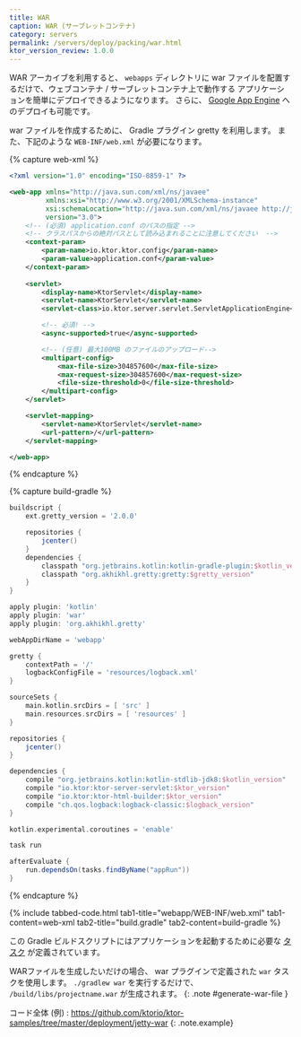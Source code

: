```yaml
---
title: WAR
caption: WAR (サーブレットコンテナ)
category: servers
permalink: /servers/deploy/packing/war.html
ktor_version_review: 1.0.0
---
```


WAR アーカイブを利用すると、 `webapps` ディレクトリに war ファイルを配置するだけで、ウェブコンテナ / サーブレットコンテナ上で動作する
アプリケーションを簡単にデプロイできるようになります。
さらに、 [Google App Engine](https://cloud.google.com/appengine/) へのデプロイも可能です。

war ファイルを作成するために、 Gradle プラグイン gretty を利用します。
また、下記のような `WEB-INF/web.xml` が必要になります。

{% capture web-xml %}
```xml
<?xml version="1.0" encoding="ISO-8859-1" ?>

<web-app xmlns="http://java.sun.com/xml/ns/javaee"
         xmlns:xsi="http://www.w3.org/2001/XMLSchema-instance"
         xsi:schemaLocation="http://java.sun.com/xml/ns/javaee http://java.sun.com/xml/ns/javaee/web-app_3_0.xsd"
         version="3.0">
    <!-- (必須) application.conf のパスの指定 -->
    <!-- クラスパスからの絶対パスとして読み込まれることに注意してください  -->
    <context-param>
        <param-name>io.ktor.ktor.config</param-name>
        <param-value>application.conf</param-value>
    </context-param>
	
    <servlet>
        <display-name>KtorServlet</display-name>
        <servlet-name>KtorServlet</servlet-name>
        <servlet-class>io.ktor.server.servlet.ServletApplicationEngine</servlet-class>

        <!-- 必須! -->
        <async-supported>true</async-supported>

        <!-- (任意) 最大100MB のファイルのアップロード-->
        <multipart-config>
            <max-file-size>304857600</max-file-size>
            <max-request-size>304857600</max-request-size>
            <file-size-threshold>0</file-size-threshold>
        </multipart-config>
    </servlet>

    <servlet-mapping>
        <servlet-name>KtorServlet</servlet-name>
        <url-pattern>/</url-pattern>
    </servlet-mapping>

</web-app>
```
{% endcapture %}

{% capture build-gradle %}
```groovy
buildscript {
    ext.gretty_version = '2.0.0'

    repositories {
        jcenter()
    }
    dependencies {
        classpath "org.jetbrains.kotlin:kotlin-gradle-plugin:$kotlin_version"
        classpath "org.akhikhl.gretty:gretty:$gretty_version"
    }
}

apply plugin: 'kotlin'
apply plugin: 'war'
apply plugin: 'org.akhikhl.gretty'

webAppDirName = 'webapp'

gretty {
    contextPath = '/'
    logbackConfigFile = 'resources/logback.xml'
}

sourceSets {
    main.kotlin.srcDirs = [ 'src' ]
    main.resources.srcDirs = [ 'resources' ]
}

repositories {
    jcenter()
}

dependencies {
    compile "org.jetbrains.kotlin:kotlin-stdlib-jdk8:$kotlin_version"
    compile "io.ktor:ktor-server-servlet:$ktor_version"
    compile "io.ktor:ktor-html-builder:$ktor_version"
    compile "ch.qos.logback:logback-classic:$logback_version"
}

kotlin.experimental.coroutines = 'enable'

task run

afterEvaluate {
    run.dependsOn(tasks.findByName("appRun"))
}
```
{% endcapture %}

{% include tabbed-code.html
    tab1-title="webapp/WEB-INF/web.xml" tab1-content=web-xml
    tab2-title="build.gradle" tab2-content=build-gradle
%}

この Gradle ビルドスクリプトにはアプリケーションを起動するために必要な [タスク](http://akhikhl.github.io/gretty-doc/Gretty-tasks)
が定義されています。

WARファイルを生成したいだけの場合、 war プラグインで定義された `war` タスクを使用します。
`./gradlew war` を実行するだけで、 `/build/libs/projectname.war` が生成されます。
{: .note #generate-war-file }

コード全体 (例) : <https://github.com/ktorio/ktor-samples/tree/master/deployment/jetty-war>
{: .note.example}
